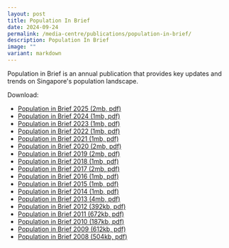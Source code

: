 ```yaml
---
layout: post
title: Population In Brief
date: 2024-09-24
permalink: /media-centre/publications/population-in-brief/
description: Population In Brief
image: ""
variant: markdown
---
```

Population in Brief is an annual publication that provides key updates and trends on Singapore's population landscape.

Download:
- [Population in Brief 2025 (2mb, pdf)](/files/UPDATED_Embargoed_till_29_Sep_3pm_Population_In_Brief_2025.pdf)
- [Population in Brief 2024 (1mb, pdf)](/files/media-centre/publications/Population_in_Brief_2024.pdf)
- [Population in Brief 2023 (1mb, pdf)](/files/media-centre/publications/population-in-brief-2023.pdf)
- [Population in Brief 2022 (1mb, pdf)](/files/media-centre/publications/population-in-brief-2022.pdf)
- [Population in Brief 2021 (1mb, pdf)](/files/media-centre/publications/population-in-brief-2021.pdf)
- [Population in Brief 2020 (2mb, pdf)](/files/media-centre/publications/population-in-brief-2020.pdf)
- [Population in Brief 2019 (2mb, pdf)](/files/media-centre/publications/population-in-brief-2019.pdf)
- [Population in Brief 2018 (1mb, pdf)](/images/publicationimages/population-in-brief-2018.pdf)
- [Population in Brief 2017 (2mb, pdf)](/images/publicationimages/population-in-brief-2017.pdf)
- [Population in Brief 2016 (1mb, pdf)](/files/media-centre/publications/population-in-brief-2016.pdf)
- [Population in Brief 2015 (1mb, pdf)](/files/media-centre/publications/population-in-brief-2015.pdf)
- [Population in Brief 2014 (1mb, pdf)](/files/media-centre/publications/population-in-brief-2014.pdf)
- [Population in Brief 2013 (4mb, pdf)](/images/publicationimages/population-in-brief-2013.pdf)
- [Population in Brief 2012 (392kb, pdf)](/images/publicationimages/population-in-brief-2012.pdf)
- [Population in Brief 2011 (672kb, pdf)](/images/publicationimages/population-in-brief-2011.pdf)
- [Population in Brief 2010 (187kb, pdf)](/images/publicationimages/population-in-brief-2010.pdf)
- [Population in Brief 2009 (612kb, pdf)](/images/publicationimages/population-in-brief-2009.pdf)
- [Population in Brief 2008 (504kb, pdf)](/images/publicationimages/population-in-brief-2008.pdf)